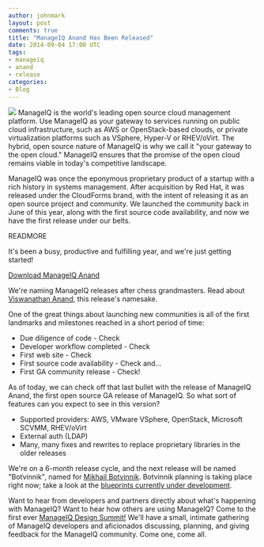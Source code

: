 ```yaml
---
author: johnmark 
layout: post
comments: true
title: "ManageIQ Anand Has Been Released"
date: 2014-09-04 17:00 UTC
tags:
- manageiq
- anand
- release
categories:
- Blog
---
```

<img src="http://community.redhat.com/images/blog/manageiq-vertical.png"> ManageIQ is the world's leading open source cloud management platform. Use ManageIQ as your gateway to services running on public cloud infrastructure, such as AWS or OpenStack-based clouds, or private virtualization platforms such as VSphere, Hyper-V or RHEV/oVirt. The hybrid, open source nature of ManageIQ is why we call it "your gateway to the open cloud." ManageIQ ensures that the promise of the open cloud remains viable in today's competitive landscape.  

ManageIQ was once the eponymous proprietary product of a startup with a rich history in systems management. After acquisition by Red Hat, it was released under the CloudForms brand, with the intent of releasing it as an open source project and community. We launched the community back in June of this year, along with the first source code availability, and now we have the first release under our belts.

READMORE

It's been a busy, productive and fulfilling year, and we're just getting started! 

[Download ManageIQ Anand](http://manageiq.org/download)

We're naming ManageIQ releases after chess grandmasters. Read about [Viswanathan Anand](http://en.wikipedia.org/wiki/Viswanathan_Anand), this release's namesake.

One of the great things about launching new communities is all of the first landmarks and milestones reached in a short period of time:

- Due diligence of code - Check
- Developer workflow completed - Check
- First web site - Check
- First source code availability - Check and…
- First GA community release - Check!

As of today, we can check off that last bullet with the release of ManageIQ Anand, the first open source GA release of ManageIQ. So what sort of features can you expect to see in this version?

- Supported providers: AWS, VMware VSphere, OpenStack, Microsoft SCVMM, RHEV/oVirt
- External auth (LDAP)
- Many, many fixes and rewrites to replace proprietary libraries in the older releases

We're on a 6-month release cycle, and the next release will be named "Botvinnik", named for [Mikhail Botvinnik](http://en.wikipedia.org/wiki/Mikhail_Botvinnik). Botvinnik planning is taking place right now; take a look at the [blueprints currently under development](http://talk.manageiq.org/category/developers/blueprints).

Want to hear from developers and partners directly about what's happening with ManageIQ? Want to hear how others are using ManageIQ? Come to the first ever [ManageIQ Design Summit!](http://miqdevsummmit14.eventbrite.com/) We'll have a small, intimate gathering of ManageIQ developers and aficionados discussing, planning, and giving feedback for the ManageIQ community. Come one, come all. 


